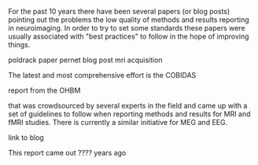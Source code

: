 For the past 10 years there have been several papers (or blog posts) pointing out the problems the low quality of methods and results reporting in neuroimaging. In order to try to set some standards these papers were usually associated with "best practices" to follow in the hope of improving things.

poldrack paper
pernet
blog post mri acquisition

The latest and most comprehensive effort is the COBIDAS


report from the OHBM

that was crowdsourced by several experts in the field and came up with a set of guidelines to follow when reporting methods and results for MRI and fMRI studies. There is currently a similar initiative for MEG and EEG. 

link to blog

This report came out ???? years ago
